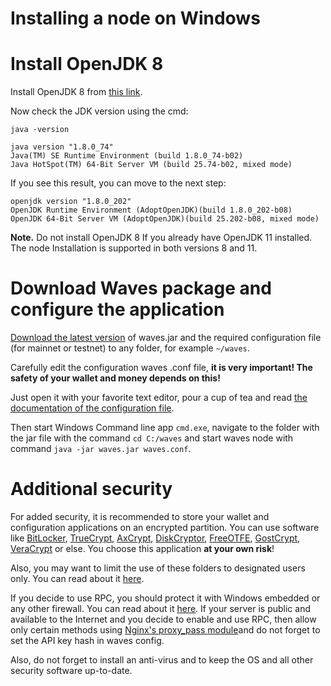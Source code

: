 # Installing a node on Windows

# Install OpenJDK 8

Install OpenJDK 8 from [this link](https://access.redhat.com/documentation/en-us/openjdk/8/html/openjdk_8_for_windows_getting_started_guide/getting_started_with_openjdk_for_windows).

Now check the JDK version using the cmd:

```
java -version
```

```
java version "1.8.0_74"
Java(TM) SE Runtime Environment (build 1.8.0_74-b02)
Java HotSpot(TM) 64-Bit Server VM (build 25.74-b02, mixed mode)
```

If you see this result, you can move to the next step:

```
openjdk version "1.8.0_202"
OpenJDK Runtime Environment (AdoptOpenJDK)(build 1.8.0_202-b08)
OpenJDK 64-Bit Server VM (AdoptOpenJDK)(build 25.202-b08, mixed mode)
```

**Note.** Do not install OpenJDK 8 If you already have OpenJDK 11 installed. The node Installation is supported in both versions 8 and 11.

# Download Waves package and configure the application

[Download the latest version](https://github.com/wavesplatform/Waves/releases) of waves.jar and the required configuration file \(for mainnet or testnet\) to any folder, for example `~/waves`.

Carefully edit the configuration waves .conf file, **it is very important! The safety of your wallet and money depends on this!**

Just open it with your favorite text editor, pour a cup of tea and read [the documentation of the configuration file](/waves-node/node-configuration.md).

Then start Windows Command line app `cmd.exe`, navigate to the folder with the jar file with the command `cd C:/waves` and start waves node with command `java -jar waves.jar waves.conf`.

# Additional security

For added security, it is recommended to store your wallet and configuration applications on an encrypted partition. You can use software like [BitLocker](https://technet.microsoft.com/en-us/library/cc731549%28v=ws.10%29.aspx), [TrueCrypt](http://truecrypt.sourceforge.net/), [AxCrypt](http://www.axcrypt.net/), [DiskCryptor](https://diskcryptor.net/), [FreeOTFE](https://sourceforge.net/projects/freeotfe.mirror/), [GostCrypt](https://www.gostcrypt.org/), [VeraCrypt](https://veracrypt.codeplex.com/) or else. You choose this application **at your own risk**!

Also, you may want to limit the use of these folders to designated users only. You can read about it [here](https://technet.microsoft.com/en-us/library/cc754344%28v=ws.11%29.aspx).

If you decide to use RPC, you should protect it with Windows embedded or any other firewall. You can read about it [here](http://www.howtogeek.com/112564/how-to-create-advanced-firewall-rules-in-the-windows-firewall/). If your server is public and available to the Internet and you decide to enable and use RPC, then allow only certain methods using [Nginx's proxy\_pass module](http://nginx.org/ru/docs/http/ngx_http_proxy_module.html)and do not forget to set the API key hash in waves config.

Also, do not forget to install an anti-virus and to keep the OS and all other security software up-to-date.
